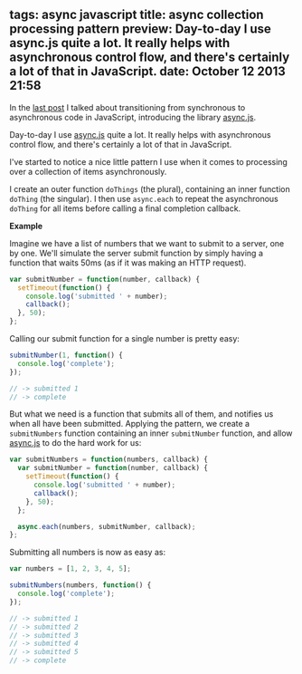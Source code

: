 tags: async javascript
title: async collection processing pattern
preview: Day-to-day I use async.js quite a lot. It really helps with asynchronous control flow, and there's certainly a lot of that in JavaScript.
date: October 12 2013 21:58
---
In the [last post](http://code.martinrue.com/posts/sync-to-async) I talked about transitioning from synchronous to asynchronous code in JavaScript, introducing the library [async.js](https://github.com/caolan/async).

Day-to-day I use [async.js](https://github.com/caolan/async) quite a lot. It really helps with asynchronous control flow, and there's certainly a lot of that in JavaScript.

I've started to notice a nice little pattern I use when it comes to processing over a collection of items asynchronously.

I create an outer function `doThings` (the plural), containing an inner function `doThing` (the singular). I then use `async.each` to repeat the asynchronous `doThing` for all items before calling a final completion callback.

**Example**

Imagine we have a list of numbers that we want to submit to a server, one by one. We'll simulate the server submit function by simply having a function that waits 50ms (as if it was making an HTTP request).

```javascript
var submitNumber = function(number, callback) {
  setTimeout(function() {
    console.log('submitted ' + number);
    callback();
  }, 50);
};
```

Calling our submit function for a single number is pretty easy:

```javascript
submitNumber(1, function() {
  console.log('complete');
});

// -> submitted 1
// -> complete
```

But what we need is a function that submits all of them, and notifies us when all have been submitted. Applying the pattern, we create a `submitNumbers` function containing an inner `submitNumber` function, and allow [async.js](https://github.com/caolan/async) to do the hard work for us:

```javascript
var submitNumbers = function(numbers, callback) {
  var submitNumber = function(number, callback) {
    setTimeout(function() {
      console.log('submitted ' + number);
      callback();
    }, 50);
  };

  async.each(numbers, submitNumber, callback);
};
```

Submitting all numbers is now as easy as:

```javascript
var numbers = [1, 2, 3, 4, 5];

submitNumbers(numbers, function() {
  console.log('complete');
});

// -> submitted 1
// -> submitted 2
// -> submitted 3
// -> submitted 4
// -> submitted 5
// -> complete
```
